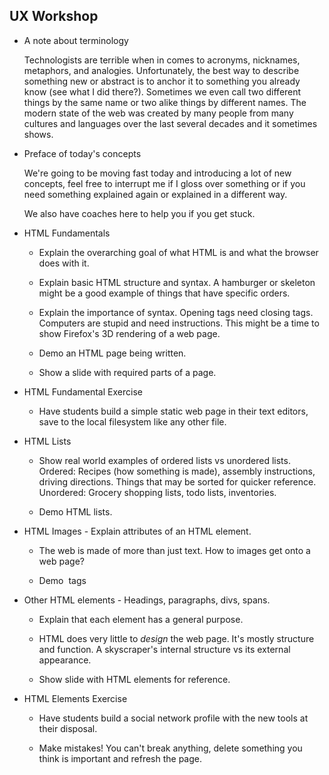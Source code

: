 UX Workshop
-----------

* A note about terminology

    Technologists are terrible when in comes to acronyms, nicknames,
    metaphors, and analogies. Unfortunately, the best way to describe
    something new or abstract is to anchor it to something you already
    know (see what I did there?). Sometimes we even call two different
    things by the same name or two alike things by different names. The
    modern state of the web was created by many people from many cultures
    and languages over the last several decades and it sometimes shows.

* Preface of today's concepts

    We're going to be moving fast today and introducing a lot of new
    concepts, feel free to interrupt me if I gloss over something or if
    you need something explained again or explained in a different way.

    We also have coaches here to help you if you get stuck.

* HTML Fundamentals

    * Explain the overarching goal of what HTML is and what the browser does with it.

    * Explain basic HTML structure and syntax. A hamburger or skeleton might be a good
      example of things that have specific orders.

    * Explain the importance of syntax. Opening tags need closing tags. Computers are
      stupid and need instructions. This might be a time to show Firefox's 3D rendering
      of a web page.

    * Demo an HTML page being written.

    * Show a slide with required parts of a page.

* HTML Fundamental Exercise

    * Have students build a simple static web page in their text editors,
      save to the local filesystem like any other file.

* HTML Lists

    * Show real world examples of ordered lists vs unordered lists.
        Ordered: Recipes (how something is made), assembly instructions, driving directions.
            Things that may be sorted for quicker reference.
        Unordered: Grocery shopping lists, todo lists, inventories.

    * Demo HTML lists.

* HTML Images - Explain attributes of an HTML element.

    * The web is made of more than just text. How to images get onto a web page?

    * Demo <img> tags

* Other HTML elements - Headings, paragraphs, divs, spans.

    * Explain that each element has a general purpose.

    * HTML does very little to *design* the web page. It's mostly structure and function.
      A skyscraper's internal structure vs its external appearance.

    * Show slide with HTML elements for reference.

* HTML Elements Exercise

    * Have students build a social network profile with the new tools at their disposal.

    * Make mistakes! You can't break anything, delete something you think is important
      and refresh the page.
